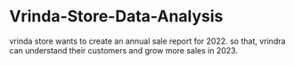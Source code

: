 # Vrinda-Store-Data-Analysis
vrinda store wants to create an annual sale report for 2022. so that, vrindra can understand their customers and grow more sales in 2023.
